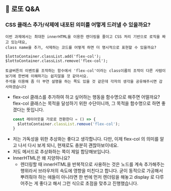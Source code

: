 ## 🚀 로또 Q&A

### CSS 클래스 추가/삭제에 내포된 의미를 어떻게 드러낼 수 있을까요?
```
이번 과제에서는 최대한 innerHTML을 이용한 렌더링을 줄이고 CSS 처리 기반으로 로직을 짜고 있는데요,
class name을 추가, 삭제하는 코드를 어떻게 하면 더 명시적으로 표현할 수 있을까요?

$lottoContainer.classList.add('flex-col');
$lottoContainer.classList.remove('flex-col');

토글버튼의 이벤트를 조작하는 함수에서 'flex-col'이라는 class이름의 조작이 다른 사람이 보기에 한번에 이해하기는 쉽지않을 것 같아서요.
주석을 이용해 좀 더 부연 설명을 하는 쪽도 있을 것 같은데 각자의 생각을 공유해주시면 감사하겠습니다
```
- flex-col  클래스를 추가하여 하고 싶어하는 행동을 함수명으로 해주면 어떨까요? flex-col 클래스는 목적을 달성하기 위한 수단이니까, 그 목적을 함수명으로 하면 좋겠다는 뜻입니다. 
  ```javascript
  const 레이아웃을 가로로 전환한다 = () => {
    $lottoContainer.classList.remove('flex-col');
  }
  ```
- 저는 가독성을 위한 추상화는 좋다고 생각합니다. 다만, 이제 flex-col 의 의미를 알고 나서 다시 보게 되니, 현재로도 충분히 괜찮아보이네요.
- 저도 메서드로 추상화하는 쪽이 제일 합당해보입니다.
- InnerHTML은 왜 지양하나요?
  - 렌더링할 때 innerHTML을 반복적으로 사용하는 것은 노드를 계속 추가해주는 행위라서 브라우저의 속도에 영향을 미친다고 합니다. 굳이 동적으로 가공해서 뿌려줘야 하는 애들이 아니라면 한 번에 먼저 렌더링을 해놓고 display 로 다루어주는 게 좋다고 해서 그런 식으로 초점을 맞추고 진행했습니다.

<br />
